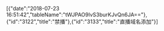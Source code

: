 [{"date":"2018-07-23 16:51:42","tableName":"tWJPAO9lvS3burKJvQn6JA=="},{"id":"3122","title":"禁播"},{"id":"3133","title":"直播域名添加"}]